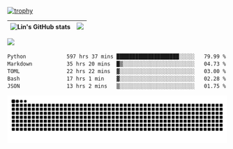 [![trophy](https://github-profile-trophy.vercel.app/?username=ocss884&column=7)](https://github.com/ocss884)

| ![Lin's GitHub stats](https://github-readme-stats.vercel.app/api?username=ocss884&show_icons=true&hide_border=True&count_private=true) | ![](https://github-readme-streak-stats.herokuapp.com?user=ocss884&hide_border=true&date_format=M%20j%5B%2C%20Y%5D&ring=7EDDCF&fire=7EDDCF") |
| ------------------------------------------------------------ | ------------------------------------------------------------ |

![](https://komarev.com/ghpvc/?username=ocss884&color=brightgreen)

<!--START_SECTION:waka-->

```txt
Python             597 hrs 37 mins ████████████████████░░░░░   79.99 %
Markdown           35 hrs 20 mins  █▒░░░░░░░░░░░░░░░░░░░░░░░   04.73 %
TOML               22 hrs 22 mins  ▓░░░░░░░░░░░░░░░░░░░░░░░░   03.00 %
Bash               17 hrs 1 min    ▓░░░░░░░░░░░░░░░░░░░░░░░░   02.28 %
JSON               13 hrs 2 mins   ▒░░░░░░░░░░░░░░░░░░░░░░░░   01.75 %
```

<!--END_SECTION:waka-->

<p align="center">
   <img src="https://github.com/ocss884/ocss884/blob/output/github-snake.svg" alt="snake">
</p>
